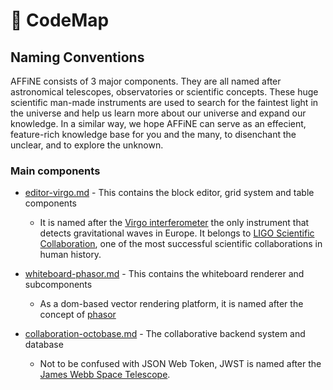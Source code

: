# 🎼 CodeMap

## Naming Conventions

AFFiNE consists of 3 major components. They are all named after astronomical telescopes, observatories or scientific concepts. These huge scientific man-made instruments are used to search for the faintest light in the universe and help us learn more about our universe and expand our knowledge. In a similar way, we hope AFFiNE can serve as an effecient, feature-rich knowledge base for you and the many, to disenchant the unclear, and to explore the unknown.

### Main components

* [editor-virgo.md](editor-virgo.md "mention") - This contains the block editor, grid system and table components
  * It is named after the [Virgo interferometer](https://www.virgo-gw.eu/) the only instrument that detects gravitational waves in Europe. It belongs to [LIGO Scientific Collaboration](https://www.ligo.org/index.php), one of the most successful scientific collaborations in human history.

* [whiteboard-phasor.md](whiteboard-phasor.md "mention") - This contains the whiteboard renderer and subcomponents
  * As a dom-based vector rendering platform, it is named after the concept of [phasor](https://en.wikipedia.org/wiki/Phasor)

* [collaboration-octobase.md](collaboration-octobase.md "mention") - The collaborative backend system and database 
  * Not to be confused with JSON Web Token, JWST is named after the [James Webb Space Telescope](https://webb.nasa.gov/).
